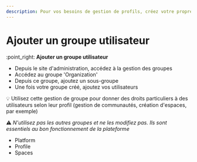 ```yaml
---
description: Pour vos besoins de gestion de profils, créez votre propre base utilisateur
---
```


# Ajouter un groupe utilisateur

:point\_right: **Ajouter un groupe utilisateur**

* Depuis le site d'administration, accédez à la gestion des groupes
* Accédez au groupe 'Organization'
* Depuis ce groupe, ajoutez un sous-groupe
* Une fois votre groupe créé, ajoutez vos utilisateurs

:bulb: Utilisez cette gestion de groupe pour donner des droits particuliers à des utilisateurs selon leur profil (gestion de communautés, création d'espaces, par exemple)

:warning: _N'utilisez pas les autres groupes et ne les modifiez pas. Ils sont essentiels au bon fonctionnement de la plateforme_

* Platform
* Profile
* Spaces
